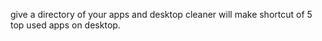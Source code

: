 give a directory of your apps and desktop cleaner will make shortcut of 5 top used apps on desktop.
